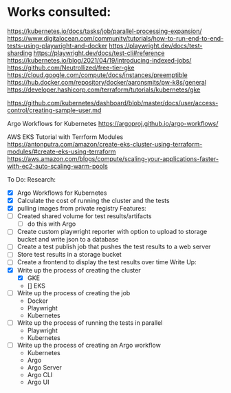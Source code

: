 # Works consulted:
https://kubernetes.io/docs/tasks/job/parallel-processing-expansion/
https://www.digitalocean.com/community/tutorials/how-to-run-end-to-end-tests-using-playwright-and-docker
https://playwright.dev/docs/test-sharding
https://playwright.dev/docs/test-cli#reference
https://kubernetes.io/blog/2021/04/19/introducing-indexed-jobs/
https://github.com/Neutrollized/free-tier-gke
https://cloud.google.com/compute/docs/instances/preemptible
https://hub.docker.com/repository/docker/aaronsmits/pw-k8s/general
https://developer.hashicorp.com/terraform/tutorials/kubernetes/gke

https://github.com/kubernetes/dashboard/blob/master/docs/user/access-control/creating-sample-user.md

Argo Workflows for Kubernetes
https://argoproj.github.io/argo-workflows/

AWS EKS Tutorial with Terrform Modules
https://antonputra.com/amazon/create-eks-cluster-using-terraform-modules/#create-eks-using-terraform
https://aws.amazon.com/blogs/compute/scaling-your-applications-faster-with-ec2-auto-scaling-warm-pools

To Do:
Research:
- [x] Argo Workflows for Kubernetes
- [x] Calculate the cost of running the cluster and the tests
- [x] pulling images from private registry
Features:
- [ ] Created shared volume for test results/artifacts
  - [ ] do this with Argo
- [ ] Create custom playwright reporter with option to upload to storage bucket and write json to a database
- [ ] Create a test publish job that pushes the test results to a web server
- [ ] Store test results in a storage bucket
- [ ] Create a frontend to display the test results over time
Write Up:
- [x] Write up the process of creating the cluster
  - [x] GKE
  - [] EKS
- [ ] Write up the process of creating the job
  - Docker
  - Playwright
  - Kubernetes
- [ ] Write up the process of running the tests in parallel
  - Playwright
  - Kubernetes
- [ ] Write up the process of creating an Argo workflow
  - Kubernetes
  - Argo
  - Argo Server
  - Argo CLI
  - Argo UI
